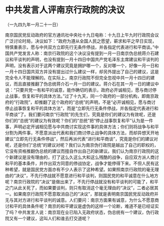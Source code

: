 # 中共发言人评南京行政院的决议  
（一九四九年一月二十一日）  
  

南京国民党反动政府的官方通讯社中央社十九日电称：十九日上午九时行政院会议广泛讨论时局，决议如下：“政府为遵从全国人民之愿望，蕲求和平之早日实现，特慎重表示，愿与中共双方立即先行无条件停战，并各指定代表进行和平商谈。”中国共产党发言人称：南京行政院的这个决议没有提到一月一日南京伪总统蒋介石建议和平谈判的声明，也没有提到一月十四日中国共产党毛泽东主席建议和平谈判的声明，没有表示对于这两个建议究竟是拥护哪一个，反对哪一个，好像一月一日和一月十四日国共双方并没有提出过什么建议一样，却另外提出了自己的建议，这是完全令人不能理解的。在实际上，南京行政院不但完全忽视中共一月十四日的建议，而且直接推翻了伪总统蒋介石一月一日的建议。蒋介石在其一月一日的建议中说：“只要共党一有和平的诚意，能作确切的表示，政府必开诚相见，愿与商讨停止战事，恢复和平的具体方法。”过了十九天，同一个政府的一部分机构，即南京政府的“行政院”，却推翻了这个政府的“总统”的声明，不是“必开诚相见，愿与商讨停止战事恢复和平的具体方法”，而是“立即先行无条件停战，并各指定代表进行和平商谈”了。我们要问南京“行政院”的先生们，究竟是你们的建议为有效呢，还是你们的“总统”的建议为有效呢？你们的“总统”把“停止战事恢复和平”认为是一件事，声明必定开诚相见愿与中共商讨实现这件事的具体方法；你们则将战争与和平分割为两件事，不愿意派出代表和我们商讨停止战争的具体方法，而却异想天开地建议“立即先行无条件停战”，然后再派代表“进行和平商谈”，究竟是你们的建议对呢，还是你们“总统”的建议对呢？我们认为南京伪行政院是越出了自己的职权的，它没有资格推翻伪总统的建议而擅自作出自己的新建议。我们认为南京行政院的这个新建议是没有理由的，打了这么久这么大和这么残酷的战争，自应双方派人商讨和平的基本条件，并作出双方同意的停战协定，战争才能停得下来。不但人民有这种希望，就是国民党方面亦有不少人表示了这种希望。如果照南京行政院的毫无理由的“决议”，不先行停战就不愿意进行和平谈判，则国民党的和平诚意在什么地方呢？南京行政院的“决议”是做出来了，不先行停战就没有和平谈判的可能了，和平之门从此关死了，而如果要谈判，则只有取消这个毫无理由的“决议”，二者必居其一。如果南京行政院不愿意取消自己的“决议”，那就是表明南京国民党反动政府并无与其对方进行和平谈判的诚意。人们要问：南京方面果有诚意，为什么不愿意商讨和平的具体条件呢？南京的和平建议是虚伪的这样一个论断，难道不是已经证实了吗？中共发言人说：南京现在业已陷入无政府状态，伪总统有一个建议，伪行政院又有一个建议，这叫人们和谁去打交道呢？   
  
  
